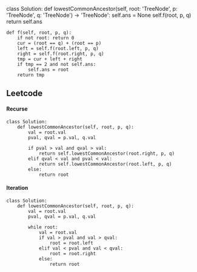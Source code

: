 class Solution:
    def lowestCommonAncestor(self, root: 'TreeNode', p: 'TreeNode', q: 'TreeNode') -> 'TreeNode':
        self.ans = None
        self.f(root, p, q)
        return self.ans
        
    def f(self, root, p, q):
        if not root: return 0
        cur = (root == q) + (root == p)
        left = self.f(root.left, p, q)
        right = self.f(root.right, p, q)
        tmp = cur + left + right
        if tmp == 2 and not self.ans:
            self.ans = root
        return tmp
        
## Leetcode
#### Recurse
```
class Solution:
    def lowestCommonAncestor(self, root, p, q):
        val = root.val
        pval, qval = p.val, q.val
        
        if pval > val and qval > val:
            return self.lowestCommonAncestor(root.right, p, q)
        elif qval < val and pval < val:    
            return self.lowestCommonAncestor(root.left, p, q)
        else:
            return root
```
#### Iteration
```
class Solution:
    def lowestCommonAncestor(self, root, p, q):
        val = root.val
        pval, qval = p.val, q.val
        
        while root:
            val = root.val
            if val > pval and val > qval:
                root = root.left
            elif val < pval and val < qval:
                root = root.right
            else:
                return root
```
